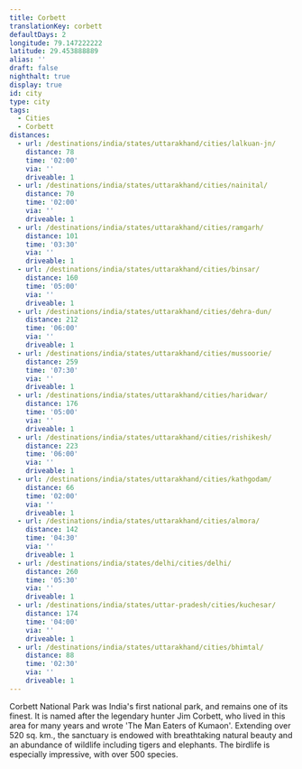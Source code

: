 ```yaml
---
title: Corbett
translationKey: corbett
defaultDays: 2
longitude: 79.147222222
latitude: 29.453888889
alias: ''
draft: false
nighthalt: true
display: true
id: city
type: city
tags:
  - Cities
  - Corbett
distances:
  - url: /destinations/india/states/uttarakhand/cities/lalkuan-jn/
    distance: 78
    time: '02:00'
    via: ''
    driveable: 1
  - url: /destinations/india/states/uttarakhand/cities/nainital/
    distance: 70
    time: '02:00'
    via: ''
    driveable: 1
  - url: /destinations/india/states/uttarakhand/cities/ramgarh/
    distance: 101
    time: '03:30'
    via: ''
    driveable: 1
  - url: /destinations/india/states/uttarakhand/cities/binsar/
    distance: 160
    time: '05:00'
    via: ''
    driveable: 1
  - url: /destinations/india/states/uttarakhand/cities/dehra-dun/
    distance: 212
    time: '06:00'
    via: ''
    driveable: 1
  - url: /destinations/india/states/uttarakhand/cities/mussoorie/
    distance: 259
    time: '07:30'
    via: ''
    driveable: 1
  - url: /destinations/india/states/uttarakhand/cities/haridwar/
    distance: 176
    time: '05:00'
    via: ''
    driveable: 1
  - url: /destinations/india/states/uttarakhand/cities/rishikesh/
    distance: 223
    time: '06:00'
    via: ''
    driveable: 1
  - url: /destinations/india/states/uttarakhand/cities/kathgodam/
    distance: 66
    time: '02:00'
    via: ''
    driveable: 1
  - url: /destinations/india/states/uttarakhand/cities/almora/
    distance: 142
    time: '04:30'
    via: ''
    driveable: 1
  - url: /destinations/india/states/delhi/cities/delhi/
    distance: 260
    time: '05:30'
    via: ''
    driveable: 1
  - url: /destinations/india/states/uttar-pradesh/cities/kuchesar/
    distance: 174
    time: '04:00'
    via: ''
    driveable: 1
  - url: /destinations/india/states/uttarakhand/cities/bhimtal/
    distance: 88
    time: '02:30'
    via: ''
    driveable: 1
---
```




























































































Corbett National Park was India's first national park, and remains one of its finest. It is named after the legendary hunter Jim Corbett, who lived in this area for many years and wrote 'The Man Eaters of Kumaon'. Extending over 520 sq. km., the sanctuary is endowed with breathtaking natural beauty and an abundance of wildlife including tigers and elephants. The birdlife is especially impressive, with over 500 species.